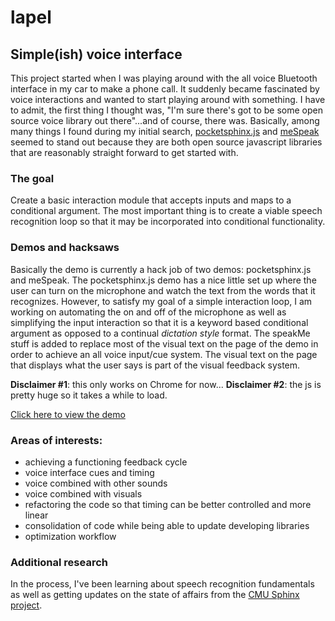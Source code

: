 lapel
=====

## Simple(ish) voice interface
This project started when I was playing around with the all voice Bluetooth interface in my car to make a phone call. It suddenly became fascinated by voice interactions and wanted to start playing around with something. I have to admit, the first thing I thought was, "I'm sure there's got to be some open source voice library out there"...and of course, there was. Basically, among many things I found during my initial search, [pocketsphinx.js](https://github.com/syl22-00/pocketsphinx.js) and [meSpeak](http://www.masswerk.at/mespeak/) seemed to stand out because they are both open source javascript libraries that are reasonably straight forward to get started with. 

### The goal
Create a basic interaction module that accepts inputs and maps to a conditional argument. The most important thing is to create a viable speech recognition loop so that it may be incorporated into conditional functionality.

### Demos and hacksaws
Basically the demo is currently a hack job of two demos: pocketsphinx.js and meSpeak. The pocketsphinx.js demo has a nice little set up where the user can turn on the microphone and watch the text from the words that it recognizes. However, to satisfy my goal of a simple interaction loop, I am working on automating the on and off of the microphone as well as simplifying the input interaction so that it is a keyword based conditional argument as opposed to a continual *dictation style* format. The speakMe stuff is added to replace most of the visual text on the page of the demo in order to achieve an all voice input/cue system. The visual text on the page that displays what the user says is part of the visual feedback system.

**Disclaimer #1**: this only works on Chrome for now...
**Disclaimer #2**: the js is pretty huge so it takes a while to load.

[Click here to view the demo](http://istitch.net/lapel)

### Areas of interests:
* achieving a functioning feedback cycle
* voice interface cues and timing
* voice combined with other sounds
* voice combined with visuals
* refactoring the code so that timing can be better controlled and more linear
* consolidation of code while being able to update developing libraries
* optimization workflow

### Additional research
In the process, I've been learning about speech recognition fundamentals as well as getting updates on the state of affairs from the [CMU Sphinx project](http://cmusphinx.sourceforge.net/). 
